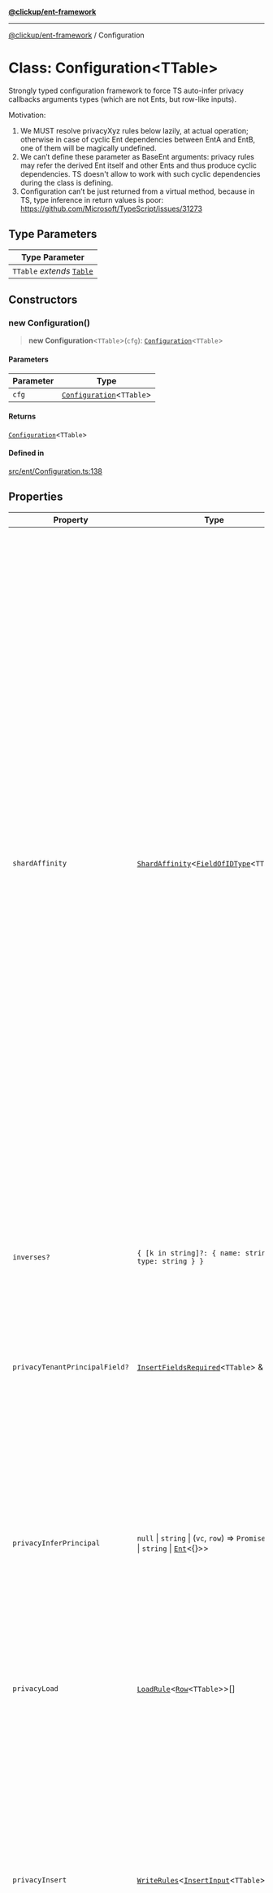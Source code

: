 [**@clickup/ent-framework**](../README.md)

***

[@clickup/ent-framework](../globals.md) / Configuration

# Class: Configuration\<TTable\>

Strongly typed configuration framework to force TS auto-infer privacy
callbacks arguments types (which are not Ents, but row-like inputs).

Motivation:
1. We MUST resolve privacyXyz rules below lazily, at actual operation;
   otherwise in case of cyclic Ent dependencies between EntA and EntB, one of
   them will be magically undefined.
2. We can’t define these parameter as BaseEnt arguments: privacy rules may
   refer the derived Ent itself and other Ents and thus produce cyclic
   dependencies. TS doesn't allow to work with such cyclic dependencies
   during the class is defining.
3. Configuration can’t be just returned from a virtual method, because in TS,
   type inference in return values is poor:
   https://github.com/Microsoft/TypeScript/issues/31273

## Type Parameters

| Type Parameter |
| ------ |
| `TTable` *extends* [`Table`](../type-aliases/Table.md) |

## Constructors

### new Configuration()

> **new Configuration**\<`TTable`\>(`cfg`): [`Configuration`](Configuration.md)\<`TTable`\>

#### Parameters

| Parameter | Type |
| ------ | ------ |
| `cfg` | [`Configuration`](Configuration.md)\<`TTable`\> |

#### Returns

[`Configuration`](Configuration.md)\<`TTable`\>

#### Defined in

[src/ent/Configuration.ts:138](https://github.com/clickup/ent-framework/blob/master/src/ent/Configuration.ts#L138)

## Properties

| Property | Type | Description |
| ------ | ------ | ------ |
| `shardAffinity` | [`ShardAffinity`](../type-aliases/ShardAffinity.md)\<[`FieldOfIDType`](../type-aliases/FieldOfIDType.md)\<`TTable`\>\> | Defines how to locate a Shard at Ent insert time. See ShardAffinity for more details. 1. GLOBAL_SHARD: places the Ent in the global Shard (0). 2. `[]`: places the Ent in a random Shard. The "randomness" of the "random Shard" is deterministic by the Ent's unique key at the moment of insertion (if it's defined; otherwise completely random). This helps two racy insert operations running concurrently to choose the same Shard for the Ent to be created in, so only one of them will win, instead of both winning and mistakenly creating the Ent duplicates. I.e. having the same value in unique key forces the engine to target the same "random" Shard. 3. `["field1", "field2", ...]`: places the Ent in the Shard that is pointed to by the value in field1 (if it's null, then field2 etc.). A special treatment is applied if a fieldN value in (3) points to the global Shard. In such a case, the Shard for the current Ent is chosen deterministic-randomly at insert time, as if [] is passed. This allows the Ent to refer other "owning" Ents of different types, some of which may be located in the global Shard. Keep in mind that, to locate such an Ent pointing to another Ent in the global Shard, an inverse for fieldN must be defined in most of the cases. |
| `inverses?` | `{ [k in string]?: { name: string; type: string } }` | Inverses allow cross-Shard foreign keys & cross-Shard selection. If a field points to an Ent in another Shard, and we're e.g. selecting by a value in this field, inverses allow to locate Shard(s) of the Ent. |
| `privacyTenantPrincipalField?` | [`InsertFieldsRequired`](../type-aliases/InsertFieldsRequired.md)\<`TTable`\> & `string` | If defined, forces all Ents of this class to have the value of that field equal to VC's principal at load time. This is a very 1st unavoidable check in the privacy rules chain, thus it's bullet-proof. |
| `privacyInferPrincipal` | `null` \| `string` \| (`vc`, `row`) => `Promise`\<`null` \| `string` \| [`Ent`](../interfaces/Ent.md)\<\{\}\>\> | An attempt to load this Ent using an omni VC will "lower" that VC to the principal returned. Omni VC is always lowered. 1. If an Ent is returned, the lowered principal will be Ent#vc.principal. It is a way to delegate principal inference to another Ent. 2. If a string is returned, then it's treated as a principal ID. 3. If a null is returned, then a guest principal will be used. 4. Returning an omni principal or VC will result in a run-time error. |
| `privacyLoad` | [`LoadRule`](../type-aliases/LoadRule.md)\<[`Row`](../type-aliases/Row.md)\<`TTable`\>\>[] | Privacy rules checked on every row loaded from the DB. |
| `privacyInsert` | [`WriteRules`](../type-aliases/WriteRules.md)\<[`InsertInput`](../type-aliases/InsertInput.md)\<`TTable`\>\> | Privacy rules checked before a row is inserted to the DB. - It the list is empty, then only omni VC can insert; it's typically a good option for Ents representing e.g. a user. - If no update/delete rules are defined, then privacyInsert rules are also run on update/delete by default. - Unless empty, the rules must include at least one Require() predicate, they can't entirely consist of AllowIf(). This is because for write rules (privacyInsert, privacyUpdate, privacyDelete) it's important to make sure that ALL rules permit the operation, not only one of them allows it; this is what Require() is exactly for. |
| `privacyUpdate?` | [`WriteRules`](../type-aliases/WriteRules.md)\<[`Row`](../type-aliases/Row.md)\<`TTable`\>\> | Privacy rules checked before a row is updated in the DB. - If not defined, privacyInsert rules are used. - The rules must include at least one Require() predicate. |
| `privacyDelete?` | [`WriteRules`](../type-aliases/WriteRules.md)\<[`Row`](../type-aliases/Row.md)\<`TTable`\>\> | Privacy rules checked before a row is deleted in the DB. - If not defined, privacyInsert rules are used. - The rules must include at least one Require() predicate. |
| `validators?` | [`Predicate`](../interfaces/Predicate.md)\<[`InsertInput`](../type-aliases/InsertInput.md)\<`TTable`\>\> & [`EntValidationErrorInfo`](../interfaces/EntValidationErrorInfo.md)[] | Custom field values validators run before any insert/update. |
| `beforeInsert?` | [`InsertTrigger`](../type-aliases/InsertTrigger.md)\<`TTable`\>[] | Triggers run before every insert. |
| `beforeUpdate?` | ([`BeforeUpdateTrigger`](../type-aliases/BeforeUpdateTrigger.md)\<`TTable`\> \| [[`DepsBuilder`](../type-aliases/DepsBuilder.md)\<`TTable`\>, [`BeforeUpdateTrigger`](../type-aliases/BeforeUpdateTrigger.md)\<`TTable`\>])[] | Triggers run before every update. |
| `beforeDelete?` | [`DeleteTrigger`](../type-aliases/DeleteTrigger.md)\<`TTable`\>[] | Triggers run before every delete. |
| `beforeMutation?` | ([`BeforeMutationTrigger`](../type-aliases/BeforeMutationTrigger.md)\<`TTable`\> \| [[`DepsBuilder`](../type-aliases/DepsBuilder.md)\<`TTable`\>, [`BeforeMutationTrigger`](../type-aliases/BeforeMutationTrigger.md)\<`TTable`\>])[] | Triggers run before every insert/update/delete. Each trigger may also be passed as "React useEffect-like" tuple where the callback is executed only if the deps are modified. |
| `afterInsert?` | [`InsertTrigger`](../type-aliases/InsertTrigger.md)\<`TTable`\>[] | Triggers run after every delete. |
| `afterUpdate?` | ([`AfterUpdateTrigger`](../type-aliases/AfterUpdateTrigger.md)\<`TTable`\> \| [[`DepsBuilder`](../type-aliases/DepsBuilder.md)\<`TTable`\>, [`AfterUpdateTrigger`](../type-aliases/AfterUpdateTrigger.md)\<`TTable`\>])[] | Triggers run after every update. |
| `afterDelete?` | [`DeleteTrigger`](../type-aliases/DeleteTrigger.md)\<`TTable`\>[] | Triggers run after every delete. |
| `afterMutation?` | ([`AfterMutationTrigger`](../type-aliases/AfterMutationTrigger.md)\<`TTable`\> \| [[`DepsBuilder`](../type-aliases/DepsBuilder.md)\<`TTable`\>, [`AfterMutationTrigger`](../type-aliases/AfterMutationTrigger.md)\<`TTable`\>])[] | Triggers run after every insert/update/delete. Each trigger may also be passed as "React useEffect-like" tuple where the callback is executed only if the deps are modified. |
